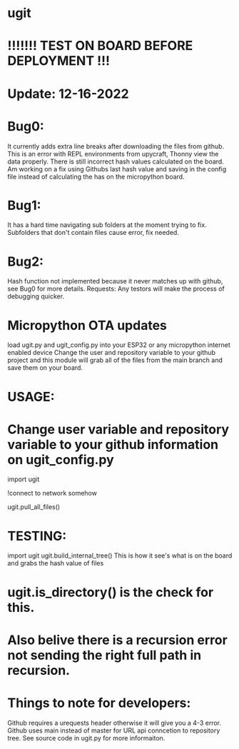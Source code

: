 # ugit

# !!!!!!! TEST ON BOARD BEFORE DEPLOYMENT !!!

# Update: 12-16-2022
# Bug0:
It currently adds extra line breaks after downloading the files from github. This is an error with REPL environments from upycraft, Thonny view the data properly. There is still incorrect hash values calculated on the board. Am working on a fix using Githubs last hash value and saving in the config file instead of calculating the has on the micropython board.
# Bug1:
It has a hard time navigating sub folders at the moment trying to fix. 
	Subfolders that don't contain files cause error, fix needed.
# Bug2:
Hash function not implemented because it never matches up with github, see Bug0 for more details.
Requests: Any testors will make the process of debugging quicker.

# Micropython OTA updates
load ugit.py and ugit_config.py into your ESP32 or any micropython internet enabled device
Change the user and repository variable to your github project
and this module will grab all of the files from the main branch and save them on your board.

# USAGE:
# Change user variable and repository variable to your github information on ugit_config.py
import ugit

!connect to network somehow

ugit.pull_all_files()

# TESTING:
import ugit
ugit.build_internal_tree()
This is how it see's what is on the board and grabs the hash value of files
# ugit.is_directory() is the check for this.
# Also belive there is a recursion error not sending the right full path in recursion.

# Things to note for developers:
Github requires a urequests header otherwise it will give you a 4-3 error.
Github uses main instead of master for URL api conncetion to repository tree. See source code in ugit.py for more informaiton.

